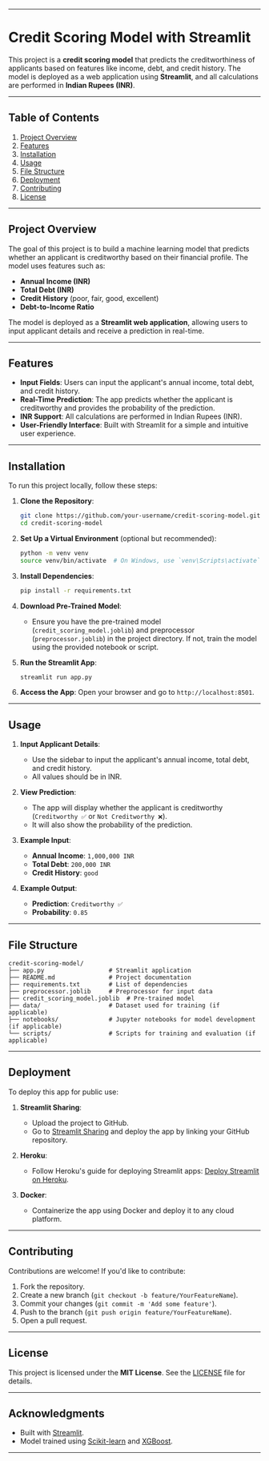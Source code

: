 
---

# Credit Scoring Model with Streamlit

This project is a **credit scoring model** that predicts the creditworthiness of applicants based on features like income, debt, and credit history. The model is deployed as a web application using **Streamlit**, and all calculations are performed in **Indian Rupees (INR)**.

---

## Table of Contents
1. [Project Overview](#project-overview)
2. [Features](#features)
3. [Installation](#installation)
4. [Usage](#usage)
5. [File Structure](#file-structure)
6. [Deployment](#deployment)
7. [Contributing](#contributing)
8. [License](#license)

---

## Project Overview

The goal of this project is to build a machine learning model that predicts whether an applicant is creditworthy based on their financial profile. The model uses features such as:
- **Annual Income (INR)**
- **Total Debt (INR)**
- **Credit History** (poor, fair, good, excellent)
- **Debt-to-Income Ratio**

The model is deployed as a **Streamlit web application**, allowing users to input applicant details and receive a prediction in real-time.

---

## Features

- **Input Fields**: Users can input the applicant's annual income, total debt, and credit history.
- **Real-Time Prediction**: The app predicts whether the applicant is creditworthy and provides the probability of the prediction.
- **INR Support**: All calculations are performed in Indian Rupees (INR).
- **User-Friendly Interface**: Built with Streamlit for a simple and intuitive user experience.

---

## Installation

To run this project locally, follow these steps:

1. **Clone the Repository**:
   ```bash
   git clone https://github.com/your-username/credit-scoring-model.git
   cd credit-scoring-model
   ```

2. **Set Up a Virtual Environment** (optional but recommended):
   ```bash
   python -m venv venv
   source venv/bin/activate  # On Windows, use `venv\Scripts\activate`
   ```

3. **Install Dependencies**:
   ```bash
   pip install -r requirements.txt
   ```

4. **Download Pre-Trained Model**:
   - Ensure you have the pre-trained model (`credit_scoring_model.joblib`) and preprocessor (`preprocessor.joblib`) in the project directory. If not, train the model using the provided notebook or script.

5. **Run the Streamlit App**:
   ```bash
   streamlit run app.py
   ```

6. **Access the App**:
   Open your browser and go to `http://localhost:8501`.

---

## Usage

1. **Input Applicant Details**:
   - Use the sidebar to input the applicant's annual income, total debt, and credit history.
   - All values should be in INR.

2. **View Prediction**:
   - The app will display whether the applicant is creditworthy (`Creditworthy ✅` or `Not Creditworthy ❌`).
   - It will also show the probability of the prediction.

3. **Example Input**:
   - **Annual Income**: `1,000,000 INR`
   - **Total Debt**: `200,000 INR`
   - **Credit History**: `good`

4. **Example Output**:
   - **Prediction**: `Creditworthy ✅`
   - **Probability**: `0.85`

---

## File Structure

```
credit-scoring-model/
├── app.py                  # Streamlit application
├── README.md               # Project documentation
├── requirements.txt        # List of dependencies
├── preprocessor.joblib     # Preprocessor for input data
├── credit_scoring_model.joblib  # Pre-trained model
├── data/                   # Dataset used for training (if applicable)
├── notebooks/              # Jupyter notebooks for model development (if applicable)
└── scripts/                # Scripts for training and evaluation (if applicable)
```

---

## Deployment

To deploy this app for public use:
1. **Streamlit Sharing**:
   - Upload the project to GitHub.
   - Go to [Streamlit Sharing](https://share.streamlit.io/) and deploy the app by linking your GitHub repository.

2. **Heroku**:
   - Follow Heroku's guide for deploying Streamlit apps: [Deploy Streamlit on Heroku](https://devcenter.heroku.com/articles/getting-started-with-python).

3. **Docker**:
   - Containerize the app using Docker and deploy it to any cloud platform.

---

## Contributing

Contributions are welcome! If you'd like to contribute:
1. Fork the repository.
2. Create a new branch (`git checkout -b feature/YourFeatureName`).
3. Commit your changes (`git commit -m 'Add some feature'`).
4. Push to the branch (`git push origin feature/YourFeatureName`).
5. Open a pull request.

---

## License

This project is licensed under the **MIT License**. See the [LICENSE](LICENSE) file for details.

---

## Acknowledgments

- Built with [Streamlit](https://streamlit.io/).
- Model trained using [Scikit-learn](https://scikit-learn.org/) and [XGBoost](https://xgboost.ai/).

---